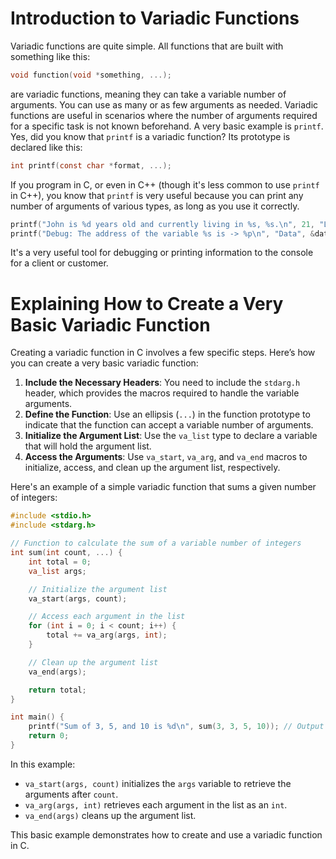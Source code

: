 # Introduction to Variadic Functions

Variadic functions are quite simple. All functions that are built with something like this:

```c
void function(void *something, ...);
```

are variadic functions, meaning they can take a variable number of arguments. You can use as many or as few arguments as needed. Variadic functions are useful in scenarios where the number of arguments required for a specific task is not known beforehand. A very basic example is `printf`. Yes, did you know that `printf` is a variadic function? Its prototype is declared like this:

```c
int printf(const char *format, ...);
```

If you program in C, or even in C++ (though it's less common to use `printf` in C++), you know that `printf` is very useful because you can print any number of arguments of various types, as long as you use it correctly.

```c
printf("John is %d years old and currently living in %s, %s.\n", 21, "Lisbon", "Portugal");
printf("Debug: The address of the variable %s is -> %p\n", "Data", &data);
```

It's a very useful tool for debugging or printing information to the console for a client or customer.

# Explaining How to Create a Very Basic Variadic Function

Creating a variadic function in C involves a few specific steps. Here’s how you can create a very basic variadic function:

1. **Include the Necessary Headers**: You need to include the `stdarg.h` header, which provides the macros required to handle the variable arguments.
2. **Define the Function**: Use an ellipsis (`...`) in the function prototype to indicate that the function can accept a variable number of arguments.
3. **Initialize the Argument List**: Use the `va_list` type to declare a variable that will hold the argument list.
4. **Access the Arguments**: Use `va_start`, `va_arg`, and `va_end` macros to initialize, access, and clean up the argument list, respectively.

Here's an example of a simple variadic function that sums a given number of integers:

```c
#include <stdio.h>
#include <stdarg.h>

// Function to calculate the sum of a variable number of integers
int sum(int count, ...) {
    int total = 0;
    va_list args;

    // Initialize the argument list
    va_start(args, count);

    // Access each argument in the list
    for (int i = 0; i < count; i++) {
        total += va_arg(args, int);
    }

    // Clean up the argument list
    va_end(args);

    return total;
}

int main() {
    printf("Sum of 3, 5, and 10 is %d\n", sum(3, 3, 5, 10)); // Output -> 
    return 0;
}
```

In this example:
- `va_start(args, count)` initializes the `args` variable to retrieve the arguments after `count`.
- `va_arg(args, int)` retrieves each argument in the list as an `int`.
- `va_end(args)` cleans up the argument list.

This basic example demonstrates how to create and use a variadic function in C.

